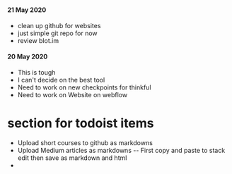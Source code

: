 # 
#### 21 May 2020
- clean up github for websites
- just simple git repo for now
- review blot.im
#### 20 May 2020

 - This is tough
 - I can't decide on the best tool
 - Need to work on new checkpoints for thinkful
 - Need to work on Website on webflow

# section for todoist items
- Upload short courses to github as markdowns
- Upload Medium articles as markdowns
--  First copy and paste to stack edit then save as markdown and html
- 
<!--stackedit_data:
eyJoaXN0b3J5IjpbMTY5Nzg5NTYxOCwxNjkxMTgxMjY3LDIxMT
MxODUyMjldfQ==
-->
